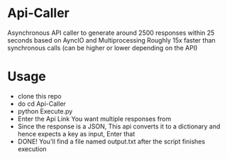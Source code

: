 # Api-Caller
Asynchronous API caller to generate around 2500 responses within 25 seconds based on AyncIO and Multiprocessing
Roughly 15x faster than synchronous calls (can be higher or lower depending on the API)

# Usage
- clone this repo
- do cd Api-Caller
- python Execute.py
- Enter the Api Link You want multiple responses from
- Since the response is a JSON, This api converts it to a dictionary and hence expects a key as input, Enter that
- DONE! You'll find a file named output.txt after the script finishes execution
